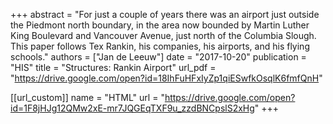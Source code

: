 +++
abstract = "For just a couple of years there was an airport just outside the Piedmont north boundary, in the area now bounded by Martin Luther King Boulevard and Vancouver Avenue, just north of the Columbia Slough. This paper follows Tex Rankin, his companies, his airports, and his flying schools."
authors = ["Jan de Leeuw"]
date = "2017-10-20"
publication = "HIS"
title = "Structures: Rankin Airport"
url_pdf = "https://drive.google.com/open?id=18IhFuHFxIyZp1qiESwfkOsqlK6fmfQnH"


[[url_custom]]
name = "HTML"
url = "https://drive.google.com/open?id=1F8jHJg12QMw2xE-mr7JQGEqTXF9u_zzdBNCpslS2xHg"
+++

